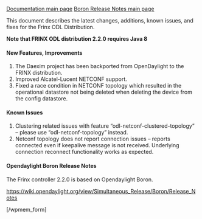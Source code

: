 [Documentation main page](https://frinxio.github.io/Frinx-docs/)
[Boron Release Notes main page](https://frinxio.github.io/Frinx-docs/FRINX_ODL_Distribution/Boron/release_notes.html)
    
This document describes the latest changes, additions, known issues, and fixes for the Frinx ODL Distribution.  

**Note that FRINX ODL distribution 2.2.0 requires Java 8**

#### New Features, Improvements

1.  The Daexim project has been backported from OpenDaylight to the FRINX distribution.
2.  Improved Alcatel-Lucent NETCONF support.
3.  Fixed a race condition in NETCONF topology which resulted in the operational datastore not being deleted when deleting the device from the config datastore.

#### Known Issues

1.  Clustering related issues with feature “odl-netconf-clustered-topology” – please use “odl-netconf-topology” instead.
2.  Netconf topology does not report connection issues – reports connected even if keepalive message is not received. Underlying connection reconnect functionality works as expected.

#### Opendaylight Boron Release Notes

The Frinx controller 2.2.0 is based on Opendaylight Boron.

<https://wiki.opendaylight.org/view/Simultaneous_Release/Boron/Release_Notes>

[/wpmem_form]
